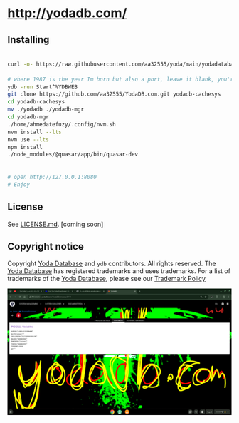 # http://yodadb.com/


## Installing


```sh

curl -o- https://raw.githubusercontent.com/aa32555/yoda/main/yodadatabase_install_per_order_of_the_king.sh | bash

# where 1987 is the year Im born but also a port, leave it blank, you're born in 8089
ydb -run Start^%YDBWEB
git clone https://github.com/aa32555/YodaDB.com.git yodadb-cachesys
cd yodadb-cachesys
mv ./yodadb ./yodadb-mgr
cd yodadb-mgr
./home/ahmedatefuzy/.config/nvm.sh
nvm install --lts
nvm use --lts
npm install
./node_modules/@quasar/app/bin/quasar-dev


# open http://127.0.0.1:8080
# Enjoy

```



## License

See [LICENSE.md](./LICENSE.md). [coming soon]

## Copyright notice

Copyright [Yoda Database](https://yodadb.com) and `ydb` contributors. All rights reserved. The [Yoda Database](https://yodadb.com) has registered trademarks and uses trademarks.  For a list of trademarks of the [Yoda Database](https://yodadb.com), please see our [Trademark Policy](http://yodadb.com/)


![megif](https://raw.githubusercontent.com/aa32555/YodaDB.com/main/aa.gif)

